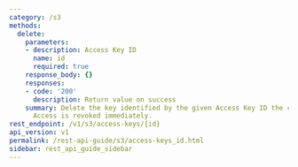 ```yaml
---
category: /s3
methods:
  delete:
    parameters:
    - description: Access Key ID
      name: id
      required: true
    response_body: {}
    responses:
    - code: '200'
      description: Return value on success
    summary: Delete the key identified by the given Access Key ID the current user.
      Access is revoked immediately.
rest_endpoint: /v1/s3/access-keys/{id}
api_version: v1
permalink: /rest-api-guide/s3/access-keys_id.html
sidebar: rest_api_guide_sidebar
---
```

